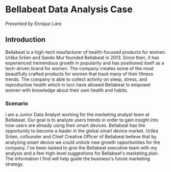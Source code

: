 # Bellabeat Data Analysis Case
*Presented by Enrique Lara*

## Introduction
Bellabeat is a high-tech maufacturer of health-focused products for women. Urška Sršen and Sando Mur founded Bellabeat in 2013. Since then, it has experienced tremendous growth in popularity and has positioned itself as a tech-driven brand for women. The company creates some of the most beautifully crafted products for women that track many of their fitness trends. The company is able to collect activity on sleep, stress, and reproductive health which in turn have allowed Bellabeat to empower women with knowledge about their own health and habits.

### Scenario
I am a Junior Data Analyst working for the marketing analyst team at Bellabeat. Our goal is to analyze users trends in order to gain insight into how users are already using their smart devices. Bellabeat has the opportunity to become a leader in the global smart device market. Urška Sršen, cofounder and Chief Creative Oﬃcer of Bellabeat believe that by analyzing smart device we could unlock new growth opportunities for the company. I've been tasked to give the Bellabeat executive team with my analysis and a few high-level suggestions for Bellabeat's marketing plan. The information I find will help guide the business's future marketing strategy. 
